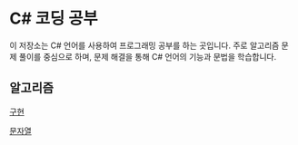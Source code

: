 # C# 코딩 공부

이 저장소는 C# 언어를 사용하여 프로그래밍 공부를 하는 곳입니다. 주로 알고리즘 문제 풀이를 중심으로 하며, 문제 해결을 통해 C# 언어의 기능과 문법을 학습합니다.

## 알고리즘
[구현](cSharp/구현)

[문자열](cSharp/문자열)

